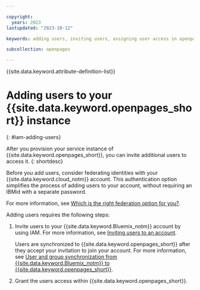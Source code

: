 ```yaml
---

copyright:
  years: 2023
lastupdated: "2023-10-12"

keywords: adding users, inviting users, assigning user access in openpages

subcollection: openpages

---
```


{{site.data.keyword.attribute-definition-list}}

# Adding users to your {{site.data.keyword.openpages_short}} instance
{: #iam-adding-users}

After you provision your service instance of {{site.data.keyword.openpages_short}}, you can invite additional users to access it.
{: shortdesc}

Before you add users, consider federating identities with your {{site.data.keyword.cloud_notm}} account. This authentication option simplifies the process of adding users to your account, without requiring an IBMid with a separate password. 

For more information, see [Which is the right federation option for you?](/docs-draft/account?topic=account-federation-option-for-you&interface=ui).

Adding users requires the following steps: 
1. Invite users to your {{site.data.keyword.Bluemix_notm}} account by using IAM. For more information, see [Inviting users to an account](/docs/account?topic=account-iamuserinv&interface=ui).

   Users are synchronized to {{site.data.keyword.openpages_short}} after they accept your invitation to join your account. For more information, see [User and group synchronization from {{site.data.keyword.Bluemix_notm}} to {{site.data.keyword.openpages_short}}](/docs-draft/openpages?topic=openpages-iam-openpages-synchronization&interface=api).
2. Grant the users access within {{site.data.keyword.openpages_short}}.
  